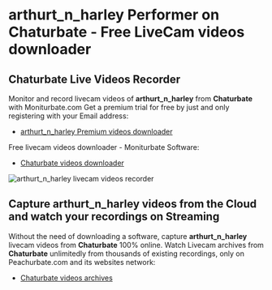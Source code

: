 # arthurt_n_harley Performer on Chaturbate - Free LiveCam videos downloader

## Chaturbate Live Videos Recorder

Monitor and record livecam videos of **arthurt_n_harley** from **Chaturbate** with Moniturbate.com
Get a premium trial for free by just and only registering with your Email address:
* [arthurt_n_harley Premium videos downloader](https://moniturbate.com/request-demo-licence-key.html)

Free livecam videos downloader - Moniturbate Software:
* [Chaturbate videos downloader](https://moniturbate.com/moniturbate-download-software.html)

![arthurt_n_harley livecam videos recorder](https://peachurnet.com/templates/moniturbate-software.png)


## Capture arthurt_n_harley videos from the Cloud and watch your recordings on Streaming

Without the need of downloading a software, capture **arthurt_n_harley** livecam videos from **Chaturbate** 100% online.
Watch Livecam archives from **Chaturbate** unlimitedly from thousands of existing recordings, only on Peachurbate.com and its websites network:
* [Chaturbate videos archives](https://peachurnet.com/)